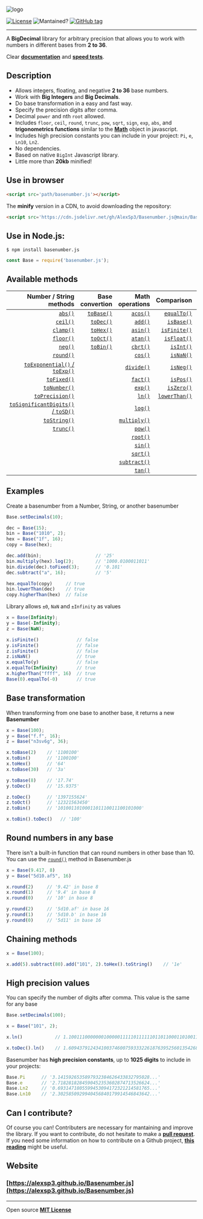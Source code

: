 ![logo](https://user-images.githubusercontent.com/37636391/132720326-7f39d50a-a0e9-4668-a257-559ce2e552cb.png)

<!---![Stars](https://img.shields.io/github/stars/AlexSp3/Basenumber.js)-->
<!---![Downloads](https://img.shields.io/github/downloads/AlexSp3/Basenumber.js/total.svg)-->
[![License](https://img.shields.io/github/license/AlexSp3/Basenumber.js.svg)](LICENSE)
![Mantained?](https://img.shields.io/badge/Maintained%3F-yes-green.svg)
[![GitHub tag](https://img.shields.io/github/tag/AlexSp3/Basenumber.js.svg)](https://github.com/AlexSp3/Basenumber.js/releases)

---
A **BigDecimal** library for arbitrary precision that allows you to work with numbers in different bases from **2 to 36**.

Clear [**documentation**](https://github.com/AlexSp3/Basenumber.js/wiki) and [**speed tests**](https://github.com/AlexSp3/Basenumber.js/wiki/Tests).

## Description
* Allows integers, floating, and negative **2 to 36** base numbers.
* Work with **Big Integers** and **Big Decimals**.
* Do base transformation in a easy and fast way.
* Specify the precision digits after comma.
* Decimal `power` and nth `root` allowed.
* Includes `floor`, `ceil`, `round`, `trunc`, `pow`, `sqrt`, `sign`, `exp`, `abs`, and **trigonometrics functions** similar to the [**Math**](https://developer.mozilla.org/en-US/docs/Web/JavaScript/Reference/Global_Objects/Math) object in javascript.
* Includes high precision constants you can include in your project: `Pi`, `e`, `Ln10`, `Ln2`.
* No dependencies.
* Based on native `BigInt` Javascript library.
* Little more than **20kb** minified!

## Use in browser
```Html
<script src='path/basenumber.js'></script>
```
The **minify** version in a CDN, to avoid downloading the repository:
```Html
<script src='https://cdn.jsdelivr.net/gh/AlexSp3/Basenumber.js@main/BaseNumber.min.js'></script>
```
## Use in Node.js:
```
$ npm install basenumber.js
```
```Javascript
const Base = require('basenumber.js');
```
## Available methods

| Number / String methods  | Base convertion | Math operations | Comparison | Library configuration |
| ---: | --: | ---: | --: | --: |
| [`abs()`](https://github.com/AlexSp3/Basenumber.js/wiki/#abs) | [`toBase()`](https://github.com/AlexSp3/Basenumber.js/wiki/#toBase) | [`acos()`](https://github.com/AlexSp3/Basenumber.js/wiki/#acos)  | [`equalTo()`](https://github.com/AlexSp3/Basenumber.js/wiki/#equalTo)  | [`setDecimals()`](https://github.com/AlexSp3/Basenumber.js/wiki/#setdecimals) |
| [`ceil()`](https://github.com/AlexSp3/Basenumber.js/wiki/#ceil) | [`toDec()`](https://github.com/AlexSp3/Basenumber.js/wiki/#todec) | [`add()`](https://github.com/AlexSp3/Basenumber.js/wiki/#add)  | [`isBase()`](https://github.com/AlexSp3/Basenumber.js/wiki/#isBase)  | [`setAngle()`](https://github.com/AlexSp3/Basenumber.js/wiki/#setangle) |
| [`clamp()`](https://github.com/AlexSp3/Basenumber.js/wiki/#clamp) | [`toHex()`](https://github.com/AlexSp3/Basenumber.js/wiki/#tohex) | [`asin()`](https://github.com/AlexSp3/Basenumber.js/wiki/#asin)  | [`isFinite()`](https://github.com/AlexSp3/Basenumber.js/wiki/#isFinite)  | [`noConflict()`](https://github.com/AlexSp3/Basenumber.js/wiki/#noConflict) |
| [`floor()`](https://github.com/AlexSp3/Basenumber.js/wiki/#floor) | [`toOct()`](https://github.com/AlexSp3/Basenumber.js/wiki/#toOct) | [`atan()`](https://github.com/AlexSp3/Basenumber.js/wiki/#atan)  | [`isFloat()`](https://github.com/AlexSp3/Basenumber.js/wiki/#isFloat)  | |
| [`neg()`](https://github.com/AlexSp3/Basenumber.js/wiki/#neg) | [`toBin()`](https://github.com/AlexSp3/Basenumber.js/wiki/#toBin) |  [`cbrt()`](https://github.com/AlexSp3/Basenumber.js/wiki/#cbrt)  | [`isInt()`](https://github.com/AlexSp3/Basenumber.js/wiki/#isInt)  | |
| [`round()`](https://github.com/AlexSp3/Basenumber.js/wiki/#round) | | [`cos()`](https://github.com/AlexSp3/Basenumber.js/wiki/#cos)  | [`isNaN()`](https://github.com/AlexSp3/Basenumber.js/wiki/#isnan)  | |
| [`toExponential()` / `toExp()`](https://github.com/AlexSp3/Basenumber.js/wiki/#toexponential--toexp) | | [`divide()`](https://github.com/AlexSp3/Basenumber.js/wiki/#divide)  | [`isNeg()`](https://github.com/AlexSp3/Basenumber.js/wiki/#isNeg)  | |
| [`toFixed()`](https://github.com/AlexSp3/Basenumber.js/wiki/#tofixed)| | [`fact()`](https://github.com/AlexSp3/Basenumber.js/wiki/#fact)  | [`isPos()`](https://github.com/AlexSp3/Basenumber.js/wiki/#ispos)  | |
| [`toNumber()`](https://github.com/AlexSp3/Basenumber.js/wiki/#tonumber) | | [`exp()`](https://github.com/AlexSp3/Basenumber.js/wiki/#exp)  | [`isZero()`](https://github.com/AlexSp3/Basenumber.js/wiki/#iszero)  | |
| [`toPrecision()`](https://github.com/AlexSp3/Basenumber.js/wiki/#toprecision) | | [`ln()`](https://github.com/AlexSp3/Basenumber.js/wiki/#ln)  | [`lowerThan()`](https://github.com/AlexSp3/Basenumber.js/wiki/#lowerThan)  | |
| [`toSignificantDigits()` / `toSD()`](https://github.com/AlexSp3/Basenumber.js/wiki/#tosignificant--tosd) | | [`log()`](https://github.com/AlexSp3/Basenumber.js/wiki/#log)  | |
| [`toString()`](https://github.com/AlexSp3/Basenumber.js/wiki/#tostring) | | [`multiply()`](https://github.com/AlexSp3/Basenumber.js/wiki/#multiply)  | |
| [`trunc()`](https://github.com/AlexSp3/Basenumber.js/wiki/#trunc) | | [`pow()`](https://github.com/AlexSp3/Basenumber.js/wiki/#pow)  | |
|                                                                   | | [`root()`](https://github.com/AlexSp3/Basenumber.js/wiki/#root)  |  |
|                                                                   | |[`sin()`](https://github.com/AlexSp3/Basenumber.js/wiki/#sin)  | |
|                                                                   | | [`sqrt()`](https://github.com/AlexSp3/Basenumber.js/wiki/#sqrt)  | |
|                                                                   | | [`subtract()`](https://github.com/AlexSp3/Basenumber.js/wiki/#subtract)  | |
|                                                                   | |  [`tan()`](https://github.com/AlexSp3/Basenumber.js/wiki/#tan)  | |



## Examples
Create a basenumber from a Number, String, or another basenumber
```Javascript
Base.setDecimals(10);

dec = Base(15);
bin = Base("1010", 2);
hex = Base("1f", 16);
copy = Base(hex);

dec.add(bin);                    // '25'
bin.multiply(hex).log(2);        // '1000.0100011011'
bin.divide(dec).toFixed(3);      // '0.101'
dec.subtract("a", 16);           // '5'

hex.equalTo(copy)     // true
bin.lowerThan(dec)    // true
copy.higherThan(hex)  // false
```

Library allows `±0`, `NaN` and `±Infinity` as values
```Javascript
x = Base(Infinity);
y = Base(-Infinity);
z = Base(NaN);

x.isFinite()              // false
y.isFinite()              // false
z.isFinite()              // false
z.isNaN()                 // true
x.equalTo(y)              // false
x.equalTo(Infinity)       // true
x.higherThan("ffff", 16)  // true
Base(0).equalTo(-0)       // true
```
## Base transformation
When transforming from one base to another base, it returns a new **Basenumber**
```Javascript
x = Base(100);
y = Base("f.f", 16);
z = Base("n3sv6g", 36);

x.toBase(2)    // '1100100'
x.toBin()      // '1100100'
x.toHex()      // '64'
x.toBase(30)   // '3a'

y.toBase(8)    // '17.74'
y.toDec()      // '15.9375'

z.toDec()      // '1397155624'
z.toOct()      // '12321563450'
z.toBin()      // '1010011010001101110011100101000'

x.toBin().toDec()   // '100'
```
## Round numbers in any base

There isn't a built-in function that can round numbers in other base than 10. You can use the [`round()`](https://github.com/AlexSp3/Basenumber.js/wiki/#round) method in Basenumber.js

```Javascript
x = Base(9.417, 8)
y = Base("5d10.af5", 16)

x.round(2)     // '9.42' in base 8
x.round(1)     // '9.4' in base 8
x.round(0)     // '10' in base 8

y.round(2)     // '5d10.af' in base 16
y.round(1)     // '5d10.b' in base 16
y.round(0)     // '5d11' in base 16
```

## Chaining methods
```Javascript
x = Base(100);

x.add(5).subtract(80).add("101", 2).toHex().toString()    // '1e' 
```
## High precision values
You can specify the number of digits after comma. This value is the same for any base
```Javascript
Base.setDecimals(100);

x = Base("101", 2);

x.ln()            // 1.1001110000000100000111110111111011011000110100110011011010101111110111110111011110100101000101100001

x.toDec().ln()    // 1.6094379124341003746007593332261876395256013542685177219126478914741789877076577646301338780931796111

```
Basenumber has **high precision constants**, up to **1025 digits** to include in your projects:
```Javascript
Base.Pi      // '3.1415926535897932384626433832795028...'
Base.e       // '2.7182818284590452353602874713526624...'
Base.Ln2     // '0.6931471805599453094172321214581765...'
Base.Ln10    // '2.3025850929940456840179914546843642...'
```
## Can I contribute?
Of course you can! Contributers are necessary for mantaining and improve the library. If you want to contribute, do not hesitate to make a [**pull request**](https://github.com/AlexSp3/Basenumber.js/pulls). If you need some information on how to contribute on a Github project, [**this reading**](https://gist.github.com/MarcDiethelm/7303312)  might be useful.
## Website
### [https://alexsp3.github.io/Basenumber.js](https://alexsp3.github.io/Basenumber.js)

---
Open source [**MIT License**](LICENSE)
